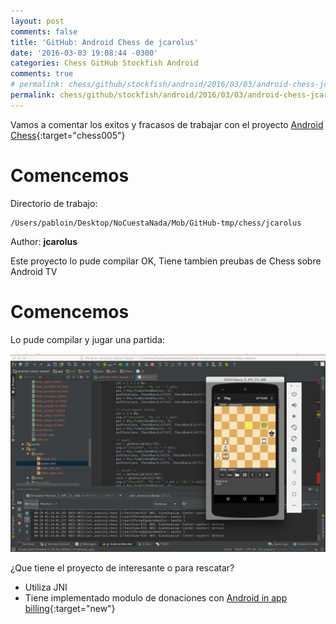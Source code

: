```yaml
---
layout: post
comments: false
title: 'GitHub: Android Chess de jcarolus'
date: '2016-03-03 19:08:44 -0300'
categories: Chess GitHub Stockfish Android
comments: true
# permalink: chess/github/stockfish/android/2016/03/03/android-chess-jcarolus.html
permalink: chess/github/stockfish/android/2016/03/03/android-chess-jcarolus.html
---
```


Vamos a comentar los exitos y fracasos de trabajar con el proyecto [Android Chess][github-chess-005-android-chess]{:target="chess005"}

# Comencemos

Directorio de trabajo:

```
/Users/pabloin/Desktop/NoCuestaNada/Mob/GitHub-tmp/chess/jcarolus
```

Author: **jcarolus**

Este proyecto lo pude compilar OK, Tiene tambien preubas de Chess sobre Android TV

# Comencemos

Lo pude compilar y jugar una partida:

![importacion paso1 screenshot](/assets/post_006_img1.png)

¿Que tiene el proyecto de interesante o para rescatar?

- Utiliza JNI
- Tiene implementado modulo de donaciones con [Android in app billing][android-in-app-billing]{:target="new"}

[android-in-app-billing]: https://developer.android.com/google/play/billing/billing_integrate.html
[github-chess-001-droidfish]: https://github.com/peterosterlund2/droidfish
[github-chess-002-droidfishchess_android]: https://github.com/elitecoder/droidfishchess_android
[github-chess-003-stockfishchess-ios]: https://github.com/elitecoder/stockfishchess-ios
[github-chess-004-stockfishchess-android]: https://github.com/mqprichard/stockfishchess-android
[github-chess-005-android-chess]: https://github.com/jcarolus/android-chess
